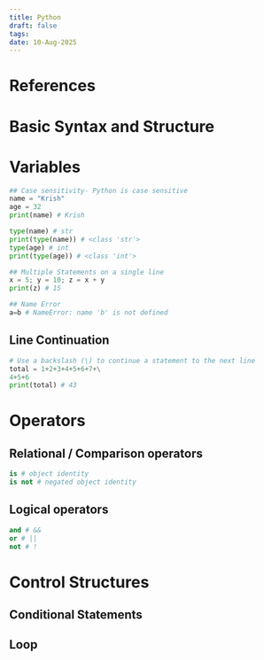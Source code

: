 ```yaml
---
title: Python
draft: false
tags: 
date: 10-Aug-2025
---
```

# References
# Basic Syntax and Structure
# Variables
```python
## Case sensitivity- Python is case sensitive
name = "Krish"
age = 32
print(name) # Krish

type(name) # str
print(type(name)) # <class 'str'>
type(age) # int
print(type(age)) # <class 'int'>

## Multiple Statements on a single line
x = 5; y = 10; z = x + y
print(z) # 15

## Name Error
a=b # NameError: name 'b' is not defined
```
## Line Continuation
```python
# Use a backslash (\) to continue a statement to the next line
total = 1+2+3+4+5+6+7+\
4+5+6
print(total) # 43
```
# Operators
## Relational / Comparison operators

```python
is # object identity
is not # negated object identity
```
## Logical operators 

```python
and # &&
or # ||
not # !
```
# Control Structures 
## Conditional Statements
## Loop